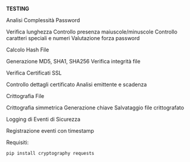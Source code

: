 **TESTING**

Analisi Complessità Password

Verifica lunghezza
Controllo presenza maiuscole/minuscole
Controllo caratteri speciali e numeri
Valutazione forza password


Calcolo Hash File

Generazione MD5, SHA1, SHA256
Verifica integrità file


Verifica Certificati SSL

Controllo dettagli certificato
Analisi emittente e scadenza


Crittografia File

Crittografia simmetrica
Generazione chiave
Salvataggio file crittografato


Logging di Eventi di Sicurezza

Registrazione eventi con timestamp



Requisiti:
```
pip install cryptography requests
